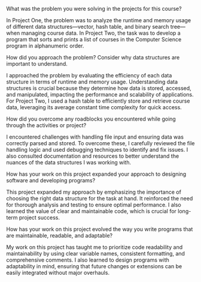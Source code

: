 What was the problem you were solving in the projects for this course?

In Project One, the problem was to analyze the runtime and memory usage of different data structures—vector, hash table, and binary search tree—when managing course data. In Project Two, the task was to develop a program that sorts and prints a list of courses in the Computer Science program in alphanumeric order.


How did you approach the problem? Consider why data structures are important to understand.

I approached the problem by evaluating the efficiency of each data structure in terms of runtime and memory usage. Understanding data structures is crucial because they determine how data is stored, accessed, and manipulated, impacting the performance and scalability of applications. For Project Two, I used a hash table to efficiently store and retrieve course data, leveraging its average constant time complexity for quick access.


How did you overcome any roadblocks you encountered while going through the activities or project?

I encountered challenges with handling file input and ensuring data was correctly parsed and stored. To overcome these, I carefully reviewed the file handling logic and used debugging techniques to identify and fix issues. I also consulted documentation and resources to better understand the nuances of the data structures I was working with.


How has your work on this project expanded your approach to designing software and developing programs?

This project expanded my approach by emphasizing the importance of choosing the right data structure for the task at hand. It reinforced the need for thorough analysis and testing to ensure optimal performance. I also learned the value of clear and maintainable code, which is crucial for long-term project success.


How has your work on this project evolved the way you write programs that are maintainable, readable, and adaptable?

My work on this project has taught me to prioritize code readability and maintainability by using clear variable names, consistent formatting, and comprehensive comments. I also learned to design programs with adaptability in mind, ensuring that future changes or extensions can be easily integrated without major overhauls.
